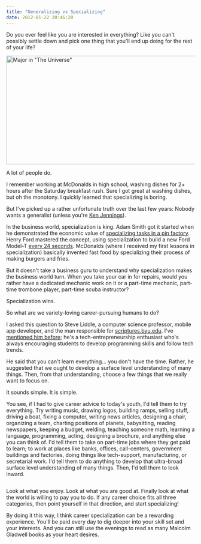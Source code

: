 ```yaml
---
title: "Generalizing vs Specializing"
date: 2012-01-22 20:46:20
---
```


Do you ever feel like you are interested in everything? Like you can't possibly settle down and pick one thing that you'll end up doing for the rest of your life?

<img alt="Major in &quot;The Universe&quot;" src="http://imgs.xkcd.com/comics/major_in_the_universe.png" style="width: 740px; height: 289px;" />

A lot of people do.

I remember working at McDonalds in high school, washing dishes for 2+ hours after the Saturday breakfast rush. Sure I got great at washing dishes, but oh the monotony. I quickly learned that specializing is boring.

But I've picked up a rather unfortunate truth over the last few years: Nobody wants a generalist (unless you're [Ken Jennings][1]).

[1]: http://en.wikipedia.org/wiki/Ken_Jennings

In the business world, specialization is king. Adam Smith got it started when he demonstrated the economic value of <a href="http://www.econlib.org/library/Smith/smWN1.html#B.I,%20Ch.1,%20Of%20the%20Division%20of%20Labor" target="_blank" rel="noopener noreferrer" title="On the Division of Labor">specializing tasks in a pin factory</a>. Henry Ford mastered the concept, using specialization to build a new Ford Model-T <a href="http://entrepreneurs.about.com/od/famousentrepreneurs/p/henryford.htm" target="_blank" rel="noopener noreferrer" title="Henry Ford Bio">every 24 seconds</a>. McDonalds (where I received my first lessons in specialization) basically invented fast food by specializing their process of making burgers and fries.

But it doesn't take a business guru to understand why specialization makes the business world turn. When you take your car in for repairs, would you rather have a dedicated mechanic work on it or a part-time mechanic, part-time trombone player, part-time scuba instructor?

Specialization wins.

So what are we variety-loving career-pursuing humans to do?

I asked this question to Steve Liddle, a computer science professor, mobile app developer, and the man responsible for <a href="http://scriptures.byu.edu/" target="_blank" rel="noopener noreferrer">scriptures.byu.edu</a>. I've <a href="http://bryanbraun.com/2011/09/21/the-future-is-mobile" target="_blank" rel="noopener noreferrer" title="The Future is Mobile">mentioned him before</a>; he's a tech-entrepreneurship enthusiast who's always encouraging students to develop programming skills and follow tech trends.

He said that you can't learn everything... you don't have the time. Rather, he suggested that we ought to develop a surface level understanding of many things. Then, from that understanding, choose a few things that we really want to focus on.

It sounds simple. It is simple.

You see, if I had to give career advice to today's youth, I'd tell them to try everything. Try writing music, drawing logos, building ramps, selling stuff, driving a boat, fixing a computer, writing news articles, designing a chair, organizing a team, charting positions of planets, babysitting, reading newspapers, keeping a budget, welding, teaching someone math, learning a language, programming, acting, designing a brochure, and anything else you can think of. I'd tell them to take on part-time jobs where they get paid to learn; to work at places like banks, offices, call-centers, government buildings and factories, doing things like tech-support, manufacturing, or secretarial work. I'd tell them to do anything to develop that ultra-broad surface level understanding of many things. Then, I'd tell them to look inward.

<p style="text-align: center;">
  <img alt="" src="/assets/images/the-perfect-job.png" />
</p>

Look at what you enjoy. Look at what you are good at. Finally look at what the world is willing to pay you to do. If any career choice fits all three categories, then point yourself in that direction, and start specializing!

By doing it this way, I think career specialization can be a rewarding experience. You'll be paid every day to dig deeper into your skill set and your interests. And you can still use the evenings to read as many Malcolm Gladwell books as your heart desires.

